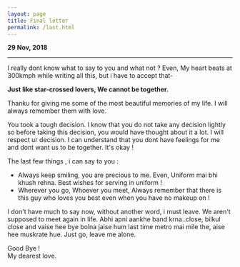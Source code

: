 ```yaml
---
layout: page
title: Final letter
permalink: /last.html
---
```


**29 Nov, 2018**

---

I really dont know what to say to you and what not ? Even, My heart beats at 300kmph while writing all this, but i have to accept that-

**Just like star-crossed lovers, 
We cannot be together.**

Thanku for giving me some of the most beautiful memories of my life. I will always remember them with love.

You took a tough decision. I know that you do not take any decision lightly so before taking this decision, you would have thought about it a lot. I will respect ur decision. I can understand that you dont have feelings for me and dont want us to be together. It's okay ! 

The last few things , i can say to you :

+ Always keep smiling, you are precious to me. Even, Uniform mai bhi khush rehna. Best wishes for serving in uniform !
+ Wherever you go, Whoever you meet, Always remember that there is this guy who loves you best even when you have no makeup on !


I don't have much to say now, without another word, i must leave. We aren't supposed to meet again in life. Abhi apni aankhe band krna..close, bilkul close and vaise hee bye bolna jaise hum last time metro mai mile the, aise hee muskrate hue. Just go, leave me alone.

Good Bye !<br>
My dearest love.
